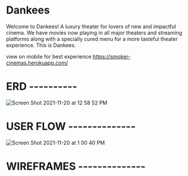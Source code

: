 # Dankees

Welcome to Dankees! A luxury theater for lovers of new and impactful cinema. We have movies now playing in all major theaters and streaming platforms along with a specially cured menu for a more tasteful theater experience. This is Dankees.

view on mobile for best experience
https://smoker-cinemas.herokuapp.com/

# ERD ----------

![Screen Shot 2021-11-20 at 12 58 52 PM](https://user-images.githubusercontent.com/63202540/142736528-f7f6209a-b061-4152-a3b0-295c4fd5c76c.png)

# USER FLOW --------------

![Screen Shot 2021-11-20 at 1 00 40 PM](https://user-images.githubusercontent.com/63202540/142736553-de52f447-3202-4442-817f-39f3b2a0e6dc.png)

# WIREFRAMES --------------

